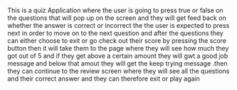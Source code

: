 This is a quiz Application where the user is going to press true or false on the questions that will pop up on the screen and they will get feed back on whether the answer is correct or incorrect the the user is expected to press next  in order to move on to the next question and after the questions they can either choose to exit or go check out their score by pressing the score button then it will take them to the page where they will see how much they got out of  5 and if they get above a certain amount they will gwt a good job message and below that amout they will get the keep trying message .then they can continue to the review screen where they will see all the questions and their correct answer and they can therefore exit or play again
